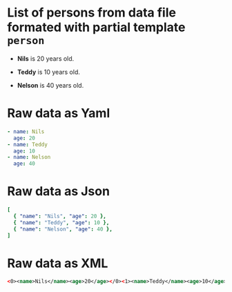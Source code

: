 # List of persons from data file formated with partial template `person`

- **Nils** is 20 years old.

- **Teddy** is 10 years old.

- **Nelson** is 40 years old.

# Raw data as Yaml

```yaml
- name: Nils
  age: 20
- name: Teddy
  age: 10
- name: Nelson
  age: 40
```

# Raw data as Json

```yaml
[
  { "name": "Nils", "age": 20 },
  { "name": "Teddy", "age": 10 },
  { "name": "Nelson", "age": 40 },
]
```

# Raw data as XML

```xml
<0><name>Nils</name><age>20</age></0><1><name>Teddy</name><age>10</age></1><2><name>Nelson</name><age>40</age></2>
```
